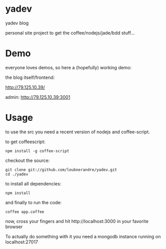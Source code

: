 yadev
=====

yadev blog

personal site project to get the coffee/nodejs/jade/bdd stuff...

# Demo
everyone loves demos, so here a (hopefully) working demo:

the blog itself/frontend:

http://79.125.10.39/


admin:
http://79.125.10.39:3001


# Usage
to use the src you need a recent version of nodejs and coffee-script.

to get coffeescript:

    npm install -g coffee-script

checkout the source:

    git clone git://github.com/leubnerandre/yadev.git
    cd ./yadev

to install all dependencies:

    npm install

and finally to run the code:

    coffee app.coffee

now, cross your fingers and hit http://localhost:3000 in your favorite browser


To actually do something with it you need a mongodb instance running on localhost:27017
